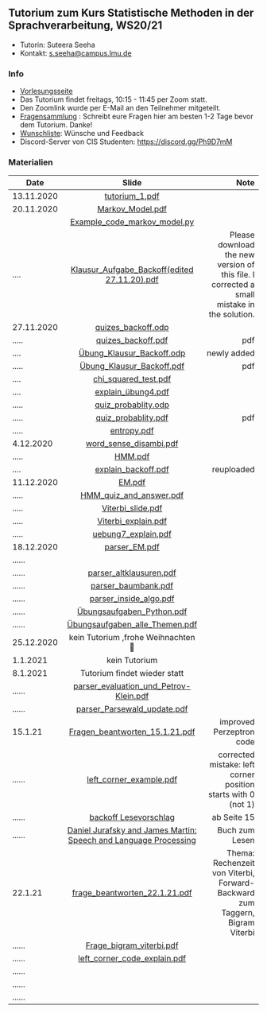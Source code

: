 ## Tutorium zum Kurs Statistische Methoden in der Sprachverarbeitung, WS20/21
- Tutorin: Suteera  Seeha 
- Kontakt: s.seeha@campus.lmu.de


### Info
- [Vorlesungsseite](https://www.cis.uni-muenchen.de/~schmid/lehre/StatNLP/)
- Das Tutorium findet freitags, 10:15 - 11:45 per Zoom statt.
- Den Zoomlink wurde per E-Mail an den Teilnehmer mitgeteilt.
- [Fragensammlung](https://docs.google.com/document/d/1hSTtDnCD4haLUXybEkNCLI_tYMLDx-FZaZDUp34aP9U/edit) : Schreibt eure Fragen hier am besten 1-2 Tage bevor dem Tutorium. Danke!
- [Wunschliste](https://docs.google.com/document/d/1KWWZQjQr_h4n8rptCKLz67phYf0XHoNiM44-MTAWvig/edit?usp=sharing): Wünsche und Feedback
- Discord-Server von CIS Studenten: https://discord.gg/Ph9D7mM

### Materialien

| Date       | Slide          | Note |
| ------------- |:-------------:| -----:|
| 13.11.2020| [tutorium_1.pdf](https://github.com/tutorium-statistische-methode-ws2021/tutorium-statistische-methode-ws2021.github.io/raw/main/Tutorium_1.pdf)|  |
| 20.11.2020 | [Markov_Model.pdf](https://github.com/tutorium-statistische-methode-ws2021/tutorium-statistische-methode-ws2021.github.io/raw/main/Markov_model.pdf)|   |
| |[Example_code_markov_model.py](https://raw.githubusercontent.com/tutorium-statistische-methode-ws2021/tutorium-statistische-methode-ws2021.github.io/main/markov_model_example.py) | |
| ....| [Klausur_Aufgabe_Backoff(edited 27.11.20).pdf](https://github.com/tutorium-statistische-methode-ws2021/tutorium-statistische-methode-ws2021.github.io/raw/main/Example_smoothing_edited.pdf)    | Please download the new version of this file. I corrected a small mistake in the solution.|
| 27.11.2020 | [quizes_backoff.odp](https://github.com/tutorium-statistische-methode-ws2021/tutorium-statistische-methode-ws2021.github.io/raw/main/quizes_backoff.odp) |    |
|.....| [quizes_backoff.pdf](https://github.com/tutorium-statistische-methode-ws2021/tutorium-statistische-methode-ws2021.github.io/raw/main/quizes_backoff.pdf)  |  pdf|
| ....| [Übung_Klausur_Backoff.odp](https://github.com/tutorium-statistische-methode-ws2021/tutorium-statistische-methode-ws2021.github.io/raw/main/quizes_backoff_%C3%BCbung.odp)      | newly added   |
|.....| [Übung_Klausur_Backoff.pdf](https://github.com/tutorium-statistische-methode-ws2021/tutorium-statistische-methode-ws2021.github.io/raw/main/quizes_backoff_%C3%BCbung.pdf)  |  pdf  |
| ....| [chi_squared_test.pdf](https://github.com/tutorium-statistische-methode-ws2021/tutorium-statistische-methode-ws2021.github.io/raw/main/chi_squared_test.pdf)     |    |
| ....|[explain_übung4.pdf](https://github.com/tutorium-statistische-methode-ws2021/tutorium-statistische-methode-ws2021.github.io/raw/main/explain_%C3%BCbung4.pdf)      |    |
|.....| [quiz_probablity.odp](https://github.com/tutorium-statistische-methode-ws2021/tutorium-statistische-methode-ws2021.github.io/raw/main/quiz_probablity.odp)  |    |
|.....| [quiz_probablity.pdf](https://github.com/tutorium-statistische-methode-ws2021/tutorium-statistische-methode-ws2021.github.io/raw/main/quiz_probablity.pdf)  | pdf   |
|.....|  [entropy.pdf](https://github.com/tutorium-statistische-methode-ws2021/tutorium-statistische-methode-ws2021.github.io/raw/main/entropy.pdf)  |    |
|4.12.2020|[word_sense_disambi.pdf](https://github.com/tutorium-statistische-methode-ws2021/tutorium-statistische-methode-ws2021.github.io/raw/main/word_sense_disambi.pdf)   |    |
|.....| [HMM.pdf](https://github.com/tutorium-statistische-methode-ws2021/tutorium-statistische-methode-ws2021.github.io/raw/main/HMM.pdf)  |    |
| ....| [explain_backoff.pdf](https://github.com/tutorium-statistische-methode-ws2021/tutorium-statistische-methode-ws2021.github.io/raw/main/explain_backoff.pdf)     |  reuploaded  |
|11.12.2020|[EM.pdf](https://github.com/tutorium-statistische-methode-ws2021/tutorium-statistische-methode-ws2021.github.io/raw/main/EM.pdf)   |    |
|.....|[HMM_quiz_and_answer.pdf](https://github.com/tutorium-statistische-methode-ws2021/tutorium-statistische-methode-ws2021.github.io/raw/main/HMM_quiz_and_answer.pdf)   |    |
|.....|[Viterbi_slide.pdf](https://github.com/tutorium-statistische-methode-ws2021/tutorium-statistische-methode-ws2021.github.io/raw/main/Viterbi_slide.pdf)   |    |
|.....|[Viterbi_explain.pdf](https://github.com/tutorium-statistische-methode-ws2021/tutorium-statistische-methode-ws2021.github.io/raw/main/Viterbi_explain.pdf)   |    |
|.....|[uebung7_explain.pdf](https://github.com/tutorium-statistische-methode-ws2021/tutorium-statistische-methode-ws2021.github.io/raw/main/uebung7_explain.pdf)   |    |
|18.12.2020|[parser_EM.pdf](https://github.com/tutorium-statistische-methode-ws2021/tutorium-statistische-methode-ws2021.github.io/raw/main/upload/parser_EM.pdf)     |      |
|......|    |      |
|......|[parser_altklausuren.pdf](https://github.com/tutorium-statistische-methode-ws2021/tutorium-statistische-methode-ws2021.github.io/raw/main/upload/parser_altklausuren.pdf)     |      |
|......|[parser_baumbank.pdf](https://github.com/tutorium-statistische-methode-ws2021/tutorium-statistische-methode-ws2021.github.io/raw/main/upload/parser_baumbank.pdf)     |      |
|......| [parser_inside_algo.pdf](https://github.com/tutorium-statistische-methode-ws2021/tutorium-statistische-methode-ws2021.github.io/raw/main/upload/parser_inside_algo.pdf)    |      |
|......| [Übungsaufgaben_Python.pdf](https://github.com/tutorium-statistische-methode-ws2021/tutorium-statistische-methode-ws2021.github.io/raw/main/%C3%9Cbungsaufgaben_Python.pdf)    |      |
|......| [Übungsaufgaben_alle_Themen.pdf](https://github.com/tutorium-statistische-methode-ws2021/tutorium-statistische-methode-ws2021.github.io/raw/main/%C3%9Cbungsaufgaben_alle_Themen.pdf)    |      |
|25.12.2020| kein Tutorium ,frohe Weihnachten 🎄   |      |
|1.1.2021| kein Tutorium    |      |
|8.1.2021|  Tutorium findet wieder statt  |      |
|......| [parser_evaluation_und_Petrov-Klein.pdf](https://github.com/tutorium-statistische-methode-ws2021/tutorium-statistische-methode-ws2021.github.io/raw/main/parser_evaluation_und_Petrov-Klein.pdf)    |      |
|......| [parser_Parsewald_update.pdf](https://github.com/tutorium-statistische-methode-ws2021/tutorium-statistische-methode-ws2021.github.io/raw/main/parser_Parsewald_update.pdf)    |     |
|15.1.21| [Fragen_beantworten_15.1.21.pdf](https://github.com/tutorium-statistische-methode-ws2021/tutorium-statistische-methode-ws2021.github.io/raw/main/fragen_beantworten_improve_perzeptron_code.pdf)   | improved Perzeptron code     |
|......| [left_corner_example.pdf](https://github.com/tutorium-statistische-methode-ws2021/tutorium-statistische-methode-ws2021.github.io/raw/main/left_corner_corrected_index.pdf)  | corrected mistake: left corner position starts with 0 (not 1) |
|......| [backoff Lesevorschlag](https://web.stanford.edu/~jurafsky/slp3/3.pdf)    |ab Seite 15      |
|......| [Daniel Jurafsky and James Martin: Speech and Language Processing](https://web.stanford.edu/~jurafsky/slp3/)   |   Buch zum Lesen   |
|22.1.21| [frage_beantworten_22.1.21.pdf](https://github.com/tutorium-statistische-methode-ws2021/tutorium-statistische-methode-ws2021.github.io/raw/main/frage_beantworten_22.1.21.pdf)   | Thema: Rechenzeit von Viterbi, Forward-Backward zum Taggern, Bigram Viterbi    |
|......|  [Frage_bigram_viterbi.pdf](https://github.com/tutorium-statistische-methode-ws2021/tutorium-statistische-methode-ws2021.github.io/raw/main/Frage_bigram_viterbi.pdf)  |      |
|......| [left_corner_code_explain.pdf](https://github.com/tutorium-statistische-methode-ws2021/tutorium-statistische-methode-ws2021.github.io/raw/main/left_corner_code_explain.pdf)   |      |
|......|    |      |
|......|    |      |
|......|    |      |

